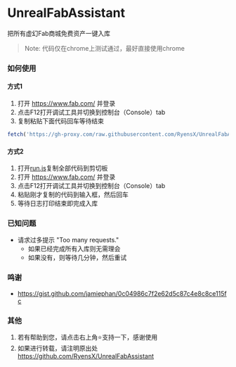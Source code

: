 # UnrealFabAssistant

把所有虚幻Fab商城免费资产一键入库

>Note: 代码仅在chrome上测试通过，最好直接使用chrome

### 如何使用

#### 方式1
1. 打开 https://www.fab.com/ 并登录
2. 点击F12打开调试工具并切换到控制台（Console）tab
3. 复制粘贴下面代码回车等待结束
```javascript
fetch('https://gh-proxy.com/raw.githubusercontent.com/RyensX/UnrealFabAssistant/refs/heads/main/run.js').then(r=>r.text()).then(t=>document.head.append(Object.assign(document.createElement('script'),{textContent:t})))
```

#### 方式2
1. 打开[run.js](/run.js)复制全部代码到剪切板
2. 打开 https://www.fab.com/ 并登录
4. 点击F12打开调试工具并切换到控制台（Console）tab
5. 粘贴刚才复制的代码到输入框，然后回车
6. 等待日志打印结束即完成入库

### 已知问题
- 请求过多提示 "Too many requests."
    - 如果已经完成所有入库则无需理会
    - 如果没有，则等待几分钟，然后重试

### 鸣谢
- https://gist.github.com/jamiephan/0c04986c7f2e62d5c87c4e8c8ce115fc

### 其他
1. 若有帮助到您，请点击右上角⭐支持一下，感谢使用
1. 如果进行转载，请注明原出处 https://github.com/RyensX/UnrealFabAssistant
